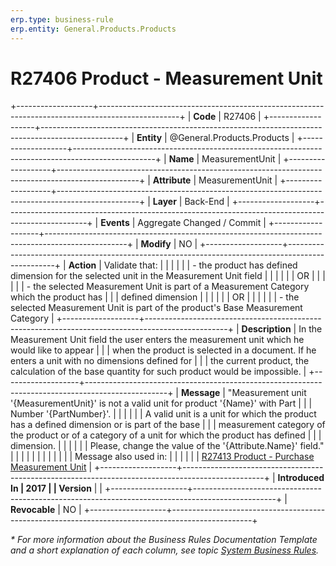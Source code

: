 ```yaml
---
erp.type: business-rule
erp.entity: General.Products.Products
---
```


# R27406 Product - Measurement Unit
+-------------------+--------------------------------------------------------------------------------------------------+
| **Code**          | R27406                                                                                           |
+-------------------+--------------------------------------------------------------------------------------------------+
| **Entity**        | @General.Products.Products                                                                       |
+-------------------+--------------------------------------------------------------------------------------------------+
| **Name**          | MeasurementUnit                                                                                  |
+-------------------+--------------------------------------------------------------------------------------------------+
| **Attribute**     | MeasurementUnit                                                                                  |
+-------------------+--------------------------------------------------------------------------------------------------+
| **Layer**         | Back-End                                                                                         |
+-------------------+--------------------------------------------------------------------------------------------------+
| **Events**        | Aggregate Changed / Commit                                                                       |
+-------------------+--------------------------------------------------------------------------------------------------+
| **Modify**        | NO                                                                                               |
+-------------------+--------------------------------------------------------------------------------------------------+
| **Action**        | Validate that:                                                                                   |
|                   |                                                                                                  |
|                   | -   the product has defined dimension for the selected unit in the Measurement Unit field        |
|                   |                                                                                                  |
|                   | OR                                                                                               |
|                   |                                                                                                  |
|                   | -   the selected Measurement Unit is part of a Measurement Category which the product has        |
|                   |     defined dimension                                                                            |
|                   |                                                                                                  |
|                   | OR                                                                                               |
|                   |                                                                                                  |
|                   | -   the selected Measurement Unit is part of the product\'s Base Measurement Category            |
+-------------------+--------------------------------------------------------------------------------------------------+
| **Description**   | In the Measurement Unit field the user enters the measurement unit which he would like to appear |
|                   | when the product is selected in a document. If he enters a unit with no dimensions defined for   |
|                   | the current product, the calculation of the base quantity for such product would be impossible.  |
+-------------------+--------------------------------------------------------------------------------------------------+
| **Message**       | \"Measurement unit \'{MeasurementUnit}\' is not a valid unit for product \'{Name}\' with Part    |
|                   | Number \'{PartNumber}\'.                                                                         |
|                   |                                                                                                  |
|                   | A valid unit is a unit for which the product has a defined dimension or is part of the base      |
|                   | measurement category of the product or of a category of a unit for which the product has defined |
|                   | dimension.                                                                                       |
|                   |                                                                                                  |
|                   | Please, change the value of the \'{Attribute.Name}\' field.\"                                    |
|                   |                                                                                                  |
|                   |                                                                                                  |
|                   |                                                                                                  |
|                   | Message also used in:                                                                            |
|                   |                                                                                                  |
|                   | [R27413 Product - Purchase Measurement Unit](R27413.md)                                          |
+-------------------+--------------------------------------------------------------------------------------------------+
| **Introduced In   | 2017                                                                                             |
| Version**         |                                                                                                  |
+-------------------+--------------------------------------------------------------------------------------------------+
| **Revocable**     | NO                                                                                               |
+-------------------+--------------------------------------------------------------------------------------------------+

*\* For more information about the Business Rules Documentation Template and a short explanation of each column, see
topic [System Business Rules](../templates/template-description-system-business-rules.md).*
